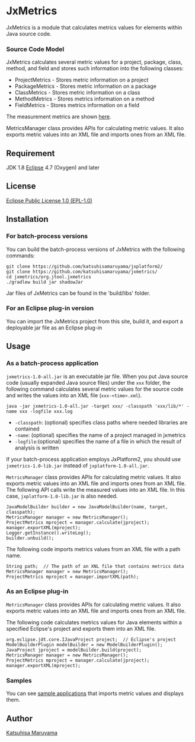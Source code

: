 # JxMetrics 

JxMetrics is a module that calculates metrics values for elements within Java source code. 

### Source Code Model 

JxMetrics calculates several metric values for a project, package, class, method, and field and stores such information into the following classes: 

* ProjectMetrics - Stores metric information on a project 
* PackageMetrics - Stores metric information on a package 
* ClassMetrics - Stores metric information on a class 
* MethodMetrics - Stores metrics information on a method 
* FieldMetrics - Stores metrics information on a field 

The measurement metrics are shown [here](<https://github.com/katsuhisamaruyama/jxmetrics/tree/master/org.jtool.jxmetrics/src/main/java/org/jtool/jxmetrics/measurement>).

MetricsManager class provides APIs for calculating metric values. It also exports metric values into an XML file and imports ones from an XML file.

## Requirement

JDK 1.8 
[Eclipse](https://www.eclipse.org/) 4.7 (Oxygen) and later  

## License 

[Eclipse Public License 1.0 (EPL-1.0)](<https://opensource.org/licenses/eclipse-1.0.php>) 

## Installation

### For batch-process versions

You can build the batch-process versions of JxMetrics with the following commands:

    git clone https://github.com/katsuhisamaruyama/jxplatform2/
    git clone https://github.com/katsuhisamaruyama/jxmetrics/
    cd jxmetrics/org.jtool.jxmetrics
    ./gradlew build jar shadowJar

Jar files of JxMetrics can be found in the 'build/libs' folder.

### For an Eclipse plug-in version

You can import the JxMetrics project from this site, build it, and export a deployable jar file as an Eclipse plug-in

## Usage

### As a batch-process application

`jxmetrics-1.0-all.jar` is an executable jar file. When you put Java source code (usually expanded Java source files) under the `xxx` folder, the following command calculates several metric values for the source code and writes the values into an XML file (`xxx-<time>.xml`).

    java -jar jxmetrics-1.0-all.jar -target xxx/ -classpath 'xxx/lib/*' -name xxx -logfile xxx.log

* `-classpath`: (optional) specifies class paths where needed libraries are contained 
* `-name`: (optional) specifies the name of a project managed in jxmetrics 
* `-logfile`:(optional) specifies the name of a file in which the result of analysis is written 

If your batch-process application employs JxPlatform2, you should use `jxmetrics-1.0-lib.jar` instead of `jxplatform-1.0-all.jar`.

`MetricsManager` class provides APIs for calculating metric values. It also exports metric values into an XML file and imports ones from an XML file. The following API calls write the measured values into an XML file.  In this case, `jxplatform-1.0-lib.jar` is also needed.

    JavaModelBuilder builder = new JavaModelBuilder(name, target, classpath);
    MetricsManager manager = new MetricsManager();
    ProjectMetrics mproject = manager.calculate(jproject);
    manager.exportXML(mproject);
    Logger.getInstance().writeLog();
    builder.unbuild();

The following code imports metrics values from an XML file with a path name.

    String path;  // The path of an XNL file that contains metrics data
    MetricsManager manager = new MetricsManager();
    ProjectMetrics mproject = manager.importXML(path);


### As an Eclipse plug-in

`MetricsManager` class provides APIs for calculating metric values. It also exports metric values into an XML file and imports ones from an XML file. 

The following code calculates metrics values for Java elements within a specified Eclipse's project and exports them into an XML file. 

    org.eclipse.jdt.core.IJavaProject project;  // Eclipse's project
    ModelBuilderPlugin modelBuilder = new ModelBuilderPlugin();
    JavaProject jproject = modelBuilder.build(project);
    MetricsManager manager = new MetricsManager();
    ProjectMetrics mproject = manager.calculate(jproject);
    manager.exportXML(mproject);

### Samples

You can see [sample applications](<https://github.com/katsuhisamaruyama/jxmetrics/tree/master/org.jtool.jxmetrics.sample>) that imports metric values and displays them.


## Author

[Katsuhisa Maruyama](http://www.fse.cs.ritsumei.ac.jp/~maru/index.html)
